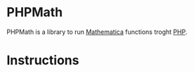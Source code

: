 PHPMath
=======

PHPMath is a library to run [Mathematica][1] functions troght [PHP][2].

Instructions
============

[1]: http://www.wolfram.com/mathematica/
[2]: http://php.net/
